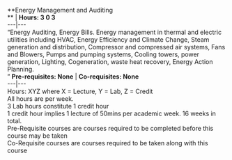 **Energy Management and Auditing  
** | **Hours: 3 0 3**  
---|---  
“Energy Auditing, Energy Bills. Energy management in thermal and electric utilities including HVAC, Energy Efficiency and Climate Change, Steam generation and distribution, Compressor and compressed air systems, Fans and Blowers, Pumps and pumping systems, Cooling towers, power generation, Lighting, Cogeneration, waste heat recovery, Energy Action Planning.  
” 
**Pre-requisites: None** | **Co-requisites: None**  
---|---  
Hours: XYZ where X = Lecture, Y = Lab, Z = Credit  
All hours are per week.  
3 Lab hours constitute 1 credit hour  
1 credit hour implies 1 lecture of 50mins per academic week. 16 weeks in total.  
Pre-Requisite courses are courses required to be completed before this course may be taken  
Co-Requisite courses are courses required to be taken along with this course
